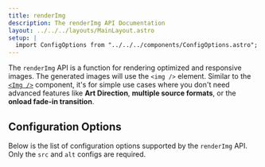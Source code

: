 ```yaml
---
title: renderImg
description: The renderImg API Documentation
layout: ../../../layouts/MainLayout.astro
setup: |
  import ConfigOptions from "../../../components/ConfigOptions.astro";
---
```


The `renderImg` API is a function for rendering optimized and responsive images. The generated images will use the `<img />` element. Similar to the [`<Img />`](/en/components/Img) component, it's for simple use cases where you don't need advanced features like **Art Direction**, **multiple source formats**, or the **onload fade-in transition**.

## Configuration Options

Below is the list of configuration options supported by the `renderImg` API. Only the `src` and `alt` configs are required.

<ConfigOptions api="renderImg" />
